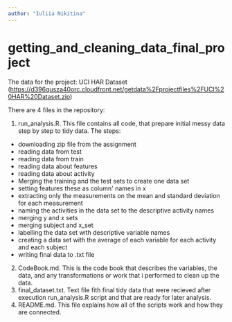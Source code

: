 ```yaml
---
author: "Iuliia Nikitina"
---
```

# getting_and_cleaning_data_final_project

The data for the project: UCI HAR Dataset (https://d396qusza40orc.cloudfront.net/getdata%2Fprojectfiles%2FUCI%20HAR%20Dataset.zip)

There are 4 files in the repository:

1. run_analysis.R. This file contains all code, that prepare initial messy data step by step to tidy data. The steps:
 + downloading zip file from the assignment
 + reading data from test
 + reading data from train
 + reading data about features
 + reading data about activity
 + Merging the training and the test sets to create one data set
 + setting features these as column' names in x
 + extracting only the measurements on the mean and standard deviation for each measurement
 + naming the activities in the data set to the descriptive activity names
 + merging y and x sets
 + merging subject and x_set
 + labelling the data set with descriptive variable names
 + creating a data set with the average of each variable for each activity and each subject
 + writing final data to .txt file
 
2. CodeBook.md. This is the code book that describes the variables, the data, and any transformations or work that i performed to clean up the data.
3. final_dataset.txt. Text file fith final tidy data that were recieved after execution run_analysis.R script and that are ready for later analysis.
4. README.md. This file explains how all of the scripts work and how they are connected.
